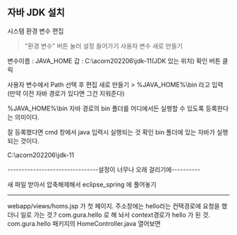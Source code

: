 ## 자바 JDK 설치

시스템 환경 변수 편집
> "환경 변수" 버튼 눌러 설정 들어가기
사용자 변수 새로 만들기

변수이름 : JAVA_HOME
갑 : C:\acorn202206\jdk-11(JDK 있는 위치)
확인 버튼 클릭

사용자 변수에서 Path 선택 후 편집
새로 만들기 > %JAVA_HOME%\bin 라고 입력
(만약 이전 자바 경로가 있다면 그건 지워준다)

%JAVA_HOME%\bin 자바 경로의 bin 폴더를 어디에서든 실행할 수 있도록
등록한다는 의미이다.

잘 등록했다면 cmd 창에서 java 입력시 실행되는 것 확인
bin 폴더에 있는 자바가 실행되는 것이다.


C:\acorn202206\jdk-11

--------------------------------설정이 너무나 오래 걸리기에----------

새 파일 받아서 압축해제해서 eclipse_spring 에 풀어놓기


-----------------------------------
webapp/views/homs.jsp 가 첫 페이지.
주소창에는 hello라는 컨택경로에 요청을 했더니 일로 가는 것.?
com.gura.hello 로 해 놔서 context경로가 hello 가 된 것.
com.gura.hello 패키지의 HomeController.java 열어보면
